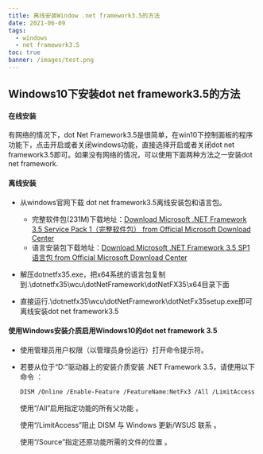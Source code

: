 ```yaml
---
title: 离线安装Window .net framework3.5的方法
date: 2021-06-09
tags:
  - windows
  - net framework3.5
toc: true 
banner: /images/test.png
---
```


##  Windows10下安装dot net framework3.5的方法

#### 在线安装
有网络的情况下，dot Net Framework3.5是很简单，在win10下控制面板的程序功能下，点击开启或者关闭windows功能，直接选择开启或者关闭dot net framework3.5即可。如果没有网络的情况，可以使用下面两种方法之一安装dot net framework.

<!--more-->

#### 离线安装

* 从windows官网下载 dot net framework3.5离线安装包和语言包。
  * 完整软件包(231M)下载地址：[Download Microsoft .NET Framework 3.5 Service Pack 1（完整软件包） from Official Microsoft Download Center](https://www.microsoft.com/zh-cn/download/details.aspx?id=25150)
  * 语言安装包下载地址：[Download Microsoft .NET Framework 3.5 SP1 语言包 from Official Microsoft Download Center](https://www.microsoft.com/zh-cn/download/confirmation.aspx?id=21891)

* 解压dotnetfx35.exe，把x64系统的语言包复制到.\dotnetfx35\wcu\dotNetFramework\dotNetFX35\x64目录下面
* 直接运行.\dotnetfx35\wcu\dotNetFramework\dotNetFx35setup.exe即可离线安装dot net framework3.5

#### 使用Windows安装介质启用Windows10的dot net framework 3.5

* 使用管理员用户权限（以管理员身份运行）打开命令提示符。

* 若要从位于“D:”驱动器上的安装介质安装 .NET Framework 3.5，请使用以下命令 ：

  ```html
  DISM /Online /Enable-Feature /FeatureName:NetFx3 /All /LimitAccess /Source:d:\sources\sxs
  ```

  使用“/All”启用指定功能的所有父功能 。

  使用“/LimitAccess”阻止 DISM 与 Windows 更新/WSUS 联系 。

  使用“/Source”指定还原功能所需的文件的位置 。

